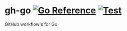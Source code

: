 # gh-go [![Go Reference](https://pkg.go.dev/badge/github.com/rajatgoel/gh-go.svg)](https://pkg.go.dev/github.com/rajatgoel/gh-go) [![Test](../../actions/workflows/test.yml/badge.svg)](../../actions/workflows/test.yml)
GitHub workflow's for Go
